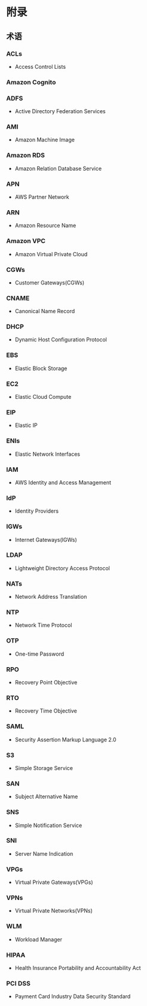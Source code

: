 # 附录

## 术语


### ACLs
* Access Control Lists

### Amazon Cognito

### ADFS
* Active Directory Federation Services

### AMI
* Amazon Machine Image

### Amazon RDS
* Amazon Relation Database Service

### APN
* AWS Partner Network

### ARN
* Amazon Resource Name

### Amazon VPC
* Amazon Virtual Private Cloud

### CGWs
* Customer Gateways(CGWs)

### CNAME
* Canonical Name Record

### DHCP
* Dynamic Host Configuration Protocol

### EBS
* Elastic Block Storage

### EC2
* Elastic Cloud Compute

### EIP
* Elastic IP

### ENIs
* Elastic Network Interfaces

### IAM
* AWS Identity and Access Management

### IdP
* Identity Providers

### IGWs
* Internet Gateways(IGWs)

### LDAP
* Lightweight Directory Access Protocol 

### NATs
* Network Address Translation

### NTP
* Network Time Protocol

### OTP
* One-time Password

### RPO
* Recovery Point Objective 

### RTO
* Recovery Time Objective

### SAML
* Security Assertion Markup Language 2.0

### S3
* Simple Storage Service

### SAN
* Subject Alternative Name

### SNS
* Simple Notification Service

### SNI
* Server Name Indication

### VPGs
* Virtual Private Gateways(VPGs)

### VPNs
* Virtual Private Networks(VPNs)

### WLM
* Workload Manager

### HIPAA
* Health Insurance Portability and Accountability Act

### PCI DSS
* Payment Card Industry Data Security Standard 
































